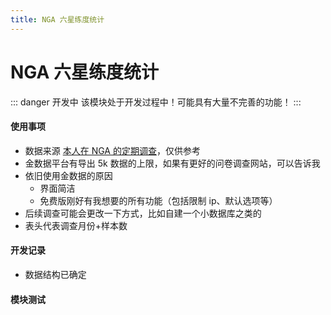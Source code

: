 ```yaml
---
title: NGA 六星练度统计
---
```


# NGA 六星练度统计

::: danger 开发中
该模块处于开发过程中！可能具有大量不完善的功能！
:::

#### 使用事项

- 数据来源 [本人在 NGA 的定期调查](http://prts.wiki/w/%E9%A6%96%E9%A1%B5)，仅供参考
- 金数据平台有导出 5k 数据的上限，如果有更好的问卷调查网站，可以告诉我
- 依旧使用金数据的原因
  - 界面简洁
  - 免费版刚好有我想要的所有功能（包括限制 ip、默认选项等）
- 后续调查可能会更改一下方式，比如自建一个小数据库之类的
- 表头代表调查月份+样本数

#### 开发记录

- 数据结构已确定

#### 模块测试

<ClientOnly>
  <DevelopedDegreeStatistics/>
</ClientOnly>
